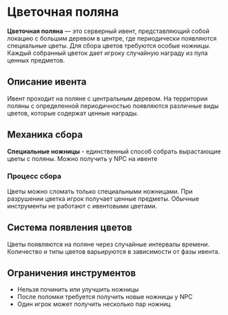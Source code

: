 # Цветочная поляна

**Цветочная поляна** — это серверный ивент, представляющий собой локацию с большим деревом в центре, где периодически появляются специальные цветы. Для сбора цветов требуются особые ножницы. Каждый собранный цветок дает игроку случайную награду из пула ценных предметов.

## Описание ивента

Ивент проходит на поляне с центральным деревом. На территории поляны с определенной периодичностью появляются различные виды цветов, которые содержат ценные награды.

## Механика сбора

**Специальные ножницы** - единственный способ собрать вырастающие цветы с поляны. Можно получить у NPC на ивенте

### Процесс сбора
Цветы можно сломать только специальными ножницами. При разрушении цветка игрок получает ценные предметы. Обычные инструменты не работают с ивентовыми цветами.

## Система появления цветов

Цветы появляются на поляне через случайные интервалы времени. Количество и типы цветов варьируются в зависимости от фазы ивента.

## Ограничения инструментов

- Нельзя починить или улучшить ножницы
- После поломки требуется получить новые ножницы у NPC
- Один игрок может получить несколько пар ножниц